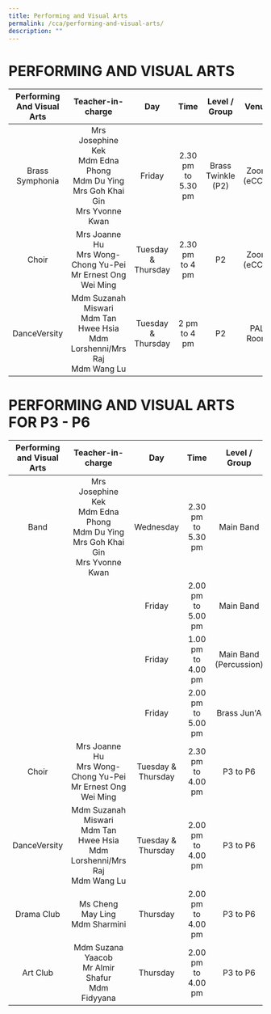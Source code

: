 ```yaml
---
title: Performing and Visual Arts
permalink: /cca/performing-and-visual-arts/
description: ""
---
```

# PERFORMING AND VISUAL ARTS

| Performing And Visual Arts |                                                                   Teacher-in-charge                                                                   |        Day         |        Time        |   Level / Group    |    Venue    |    Recruiting which level for 2022?    |
| :------------------------: | :---------------------------------------------------------------------------------------------------------------------------------------------------: | :----------------: | :----------------: | :----------------: | :---------: | :------------------------------------: |
|            Brass Symphonia           | Mrs Josephine Kek <br>Mdm Edna Phong <br> Mdm Du Ying <br> Mrs Goh Khai Gin<br>Mrs Yvonne Kwan |       Friday       | 2.30 pm to 5.30 pm | Brass Twinkle (P2) | Zoom (eCCA) | P2 (subject to suitability assessment) |
|           Choir            |                                     Mrs Joanne Hu <br> Mrs Wong-Chong Yu-Pei <br>Mr Ernest Ong Wei Ming | Tuesday &amp; Thursday |  2.30 pm to 4 pm   |         P2         | Zoom (eCCA) | P2 (subject to audition by instructor) |
|        DanceVersity        |                          Mdm Suzanah Miswari <br>Mdm Tan Hwee Hsia<br>Mdm Lorshenni/Mrs Raj<br>Mdm Wang Lu | Tuesday &amp; Thursday |    2 pm to 4 pm    |         P2         |  PAL Room   | P2 (subject to audition by instructor) |

# PERFORMING AND VISUAL ARTS FOR P3 - P6

| Performing and Visual Arts |                                                              Teacher-in-charge                                                               |        Day         |        Time        |     Level / Group      |    Venue    |       Recruiting which level for 2022?        |
| :------------------------: | :------------------------------------------------------------------------------------------------------------------------------------------: | :----------------: | :----------------: | :--------------------: | :---------: | :-------------------------------------------: |
|            Band      |      Mrs Josephine Kek <br>Mdm Edna Phong <br> Mdm Du Ying <br> Mrs Goh Khai Gin<br>Mrs Yvonne Kwan |      Wednesday      | 2.30 pm to 5.30 pm |       Main Band        | Zoom (eCCA) | P3 and P4 (subject to suitability assessment) |
|                            |                                                                                                                                              |       Friday       | 2.00 pm to 5.00 pm |       Main Band        | Zoom (eCCA) |                                               |
|                            |                                                                                                                                              |       Friday       | 1.00 pm to 4.00 pm | Main Band (Percussion) |  Band Room  |                                               |
|                            |                                                                                                                                              |       Friday       | 2.00 pm to 5.00 pm |      Brass Jun'A       | Zoom (eCCA) |                                               |
|           Choir            |                                     Mrs Joanne Hu <br> Mrs Wong-Chong Yu-Pei <br>Mr Ernest Ong Wei Ming | Tuesday &amp; Thursday | 2.30 pm to 4.00 pm |        P3 to P6        | Zoom (eCCA) | P3 to P5 (subject to audition by instructor)  |
|        DanceVersity        |                          Mdm Suzanah Miswari <br>Mdm Tan Hwee Hsia<br>Mdm Lorshenni/Mrs Raj<br>Mdm Wang Lu | Tuesday &amp; Thursday | 2.00 pm to 4.00 pm |        P3 to P6        |  PAL Room   | P3 to P5 (subject to audition by instructor)  |
|         Drama Club         |                                                      Ms Cheng May Ling <br>Mdm Sharmini                                                      |      Thursday      | 2.00 pm to 4.00 pm |        P3 to P6        | Dance Room  |                   P3 to P5                    |
|          Art Club          |                                   Mdm Suzana Yaacob <br>Mr Almir Shafur<br> Mdm Fidyyana  |      Thursday      | 2.00 pm to 4.00 pm |        P3 to P6        |  Art Room   |                   P3 to P5                    |